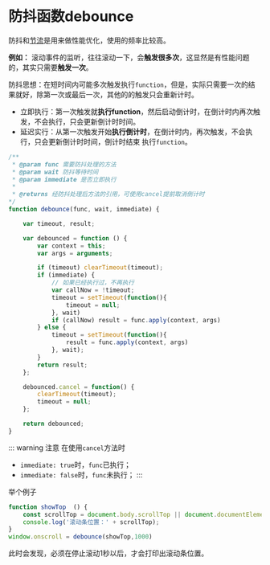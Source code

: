 # 防抖函数debounce

防抖和[节流](/newFunction/throttle.html)是用来做性能优化，使用的频率比较高。

**例如：** 滚动事件的监听，往往滚动一下，会**触发很多次**，这显然是有性能问题的，其实只需要**触发一次**。

防抖思想：在短时间内可能多次触发执行`function`，但是，实际只需要一次的结果就好，除第一次或最后一次，其他的的触发只会重新计时。

* 立即执行：第一次触发就**执行function**，然后启动倒计时，在倒计时内再次触发，不会执行，只会更新倒计时时间。
* 延迟实行：从第一次触发开始**执行倒计时**，在倒计时内，再次触发，不会执行，只会更新倒计时时间，倒计时结束 执行`function`。

```js
/**
 * @param func 需要防抖处理的方法
 * @param wait 防抖等待时间
 * @param immediate 是否立即执行
 * 
 * @returns 经防抖处理后方法的引用，可使用cancel提前取消倒计时
*/
function debounce(func, wait, immediate) {

    var timeout, result;

    var debounced = function () {
        var context = this;
        var args = arguments;

        if (timeout) clearTimeout(timeout);
        if (immediate) {
            // 如果已经执行过，不再执行
            var callNow = !timeout;
            timeout = setTimeout(function(){
                timeout = null;
            }, wait)
            if (callNow) result = func.apply(context, args)
        } else {
            timeout = setTimeout(function(){
                result = func.apply(context, args)
            }, wait);
        }
        return result;
    };

    debounced.cancel = function() {
        clearTimeout(timeout);
        timeout = null;
    };

    return debounced;
}
```

::: warning 注意
在使用`cancel`方法时

* `immediate: true`时，`func`已执行；
* `immediate: false`时，`func`未执行；
:::

举个例子

```js
function showTop  () {
    const scrollTop = document.body.scrollTop || document.documentElement.scrollTop;
    console.log('滚动条位置：' + scrollTop);
}
window.onscroll = debounce(showTop,1000)
```

此时会发现，必须在停止滚动1秒以后，才会打印出滚动条位置。
